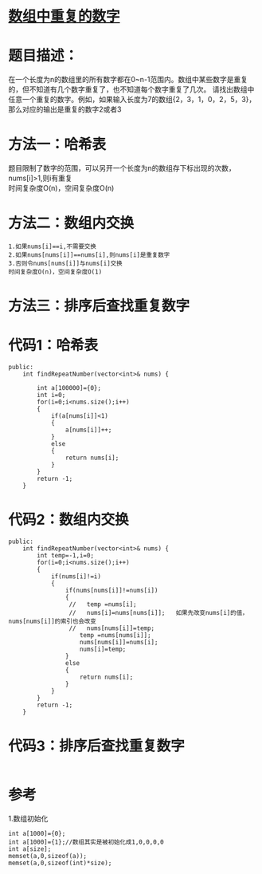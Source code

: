 # [数组中重复的数字](https://leetcode-cn.com/problems/shu-zu-zhong-zhong-fu-de-shu-zi-lcof/)
# 题目描述：
在一个长度为n的数组里的所有数字都在0~n-1范围内。数组中某些数字是重复的，但不知道有几个数字重复了，也不知道每个数字重复了几次。 请找出数组中任意一个重复的数字。例如，如果输入长度为7的数组{2，3，1，0，2，5，3}，那么对应的输出是重复的数字2或者3
# 方法一：哈希表
题目限制了数字的范围，可以另开一个长度为n的数组存下标出现的次数，nums[i]>1,则i有重复  
时间复杂度O(n)，空间复杂度O(n)
# 方法二：数组内交换
```
1.如果nums[i]==i,不需要交换
2.如果nums[nums[i]]==nums[i],则nums[i]是重复数字
3.否则令nums[nums[i]]与nums[i]交换
时间复杂度O(n)，空间复杂度O(1)
```
# 方法三：排序后查找重复数字

# 代码1：哈希表
```
public:
    int findRepeatNumber(vector<int>& nums) {

        int a[100000]={0};
        int i=0;
        for(i=0;i<nums.size();i++)
        {
            if(a[nums[i]]<1)
            {
                a[nums[i]]++;
            }
            else 
            {
                return nums[i];
            }
        } 
        return -1;
    }
```
# 代码2：数组内交换
```
public:
    int findRepeatNumber(vector<int>& nums) {
        int temp=-1,i=0;
        for(i=0;i<nums.size();i++)
        {
            if(nums[i]!=i)
            {
                if(nums[nums[i]]!=nums[i])
                {
                 //   temp =nums[i];
                 //   nums[i]=nums[nums[i]];   如果先改变nums[i]的值，nums[nums[i]]的索引也会改变
                 //   nums[nums[i]]=temp;
                    temp =nums[nums[i]];
                    nums[nums[i]]=nums[i];
                    nums[i]=temp;
                }
                else
                {
                    return nums[i];
                }
            }
        } 
        return -1;
    }
```
# 代码3：排序后查找重复数字
```

```
# 参考
1.数组初始化  
```
int a[1000]={0};
int a[1000]={1};//数组其实是被初始化成1,0,0,0,0
int a[size];
memset(a,0,sizeof(a));
memset(a,0,sizeof(int)*size);

```
